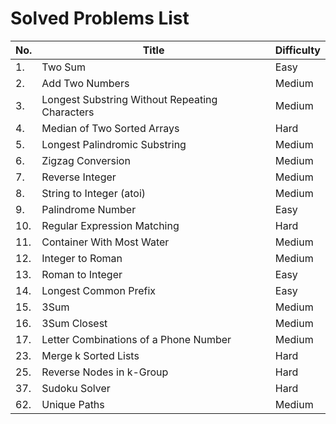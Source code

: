 # Solved Problems List

| No. | Title                                          | Difficulty |
| --- | ---------------------------------------------- | ---------- |
| 1.  | Two Sum                                        | Easy       |
| 2.  | Add Two Numbers                                | Medium     |
| 3.  | Longest Substring Without Repeating Characters | Medium     |
| 4.  | Median of Two Sorted Arrays                    | Hard       |
| 5.  | Longest Palindromic Substring                  | Medium     |
| 6.  | Zigzag Conversion                              | Medium     |
| 7.  | Reverse Integer                                | Medium     |
| 8.  | String to Integer (atoi)                       | Medium     |
| 9.  | Palindrome Number                              | Easy       |
| 10. | Regular Expression Matching                    | Hard       |
| 11. | Container With Most Water                      | Medium     |
| 12. | Integer to Roman                               | Medium     |
| 13. | Roman to Integer                               | Easy       |
| 14. | Longest Common Prefix                          | Easy       |
| 15. | 3Sum                                           | Medium     |
| 16. | 3Sum Closest                                   | Medium     |
| 17. | Letter Combinations of a Phone Number          | Medium     |
| 23. | Merge k Sorted Lists                           | Hard       |
| 25. | Reverse Nodes in k-Group                       | Hard       |
| 37. | Sudoku Solver                                  | Hard       |
| 62. | Unique Paths                                   | Medium     |
